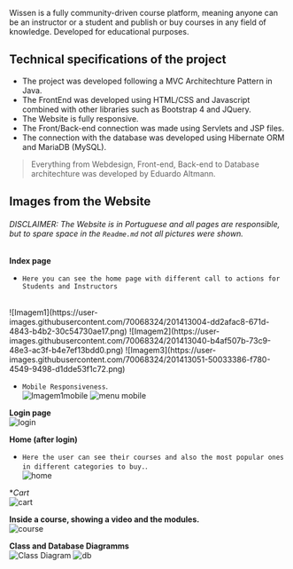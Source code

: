 Wissen is a fully community-driven course platform, meaning anyone can be an instructor or a student and publish or buy courses in any field of knowledge.
Developed for educational purposes.

## Technical specifications of the project

 - The project was developed following a MVC Architechture Pattern in Java.
 - The FrontEnd was developed using HTML/CSS and Javascript combined with other libraries such as Bootstrap 4 and JQuery.
 - The Website is fully responsive.
 - The Front/Back-end connection was made using Servlets and JSP files.
 - The connection with the database was developed using Hibernate ORM and MariaDB (MySQL).
 
 > Everything from Webdesign, Front-end, Back-end to Database architechture was developed by Eduardo Altmann.
 
 ## Images from the Website
 ###### *DISCLAIMER*: The Website is in Portuguese and all pages are responsible, but to spare space in the `Readme.md` not all pictures were shown.
 
**Index page**<br>
 - `Here you can see the home page with different call to actions for Students and Instructors`
 <br>
![Imagem1](https://user-images.githubusercontent.com/70068324/201413004-dd2afac8-671d-4843-b4b2-30c54730ae17.png)
![Imagem2](https://user-images.githubusercontent.com/70068324/201413040-b4af507b-73c9-48e3-ac3f-b4e7ef13bdd0.png)
![Imagem3](https://user-images.githubusercontent.com/70068324/201413051-50033386-f780-4549-9498-d1dde53f1c72.png)

 - `Mobile Responsiveness`. <br>
![Imagem1mobile](https://user-images.githubusercontent.com/70068324/201413505-70300aa0-b267-4512-aa06-736427f31b84.png)
![menu mobile](https://user-images.githubusercontent.com/70068324/201413927-7d36e166-771c-49cb-94ae-bf33a07609a9.png)

**Login page**<br>
![login](https://user-images.githubusercontent.com/70068324/201414029-9fe37bc7-6fde-4a5b-a5e0-bb7f30e6c6e6.png)

**Home (after login)**<br>
 - `Here the user can see their courses and also the most popular ones in different categories to buy.`. <br>
![home](https://user-images.githubusercontent.com/70068324/201414157-9425ecf6-d12e-47d2-ac05-97c26a63b9e1.png)

**Cart*<br>
![cart](https://user-images.githubusercontent.com/70068324/201414407-909f11cf-64b4-4f22-acb1-f1e9f4ac9839.png)

**Inside a course, showing a video and the modules.**<br>
![course](https://user-images.githubusercontent.com/70068324/201414498-8af72310-3e3a-4d67-a2c3-c608ca9b5c0c.png)

**Class and Database Diagramms**<br>
![Class Diagram](https://user-images.githubusercontent.com/70068324/201414740-5794a39e-455c-4825-aaa8-8b9bfeb2697e.png)
![db](https://user-images.githubusercontent.com/70068324/201414781-f25ca7d0-abcd-4e86-86c5-81b7d02711c4.png)






 
